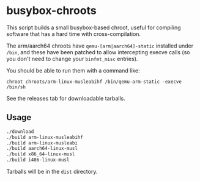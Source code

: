 # busybox-chroots

This script builds a small busybox-based chroot, useful
for compiling software that has a hard time with cross-compilation.

The arm/aarch64 chroots have `qemu-[arm|aarch64]-static` installed
under `/bin`, and these have been patched to allow intercepting execve calls
(so you don't need to change your `binfmt_misc` entries).

You should be able to run them with a command like:

```
chroot chroots/arm-linux-musleabihf /bin/qemu-arm-static -execve /bin/sh
```

See the releases tab for downloadable tarballs.

## Usage

```bash
./download
./build arm-linux-musleabihf
./build arm-linux-musleabi
./build aarch64-linux-musl
./build x86_64-linux-musl
./build i486-linux-musl
```

Tarballs will be in the `dist` directory.

